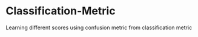 # Classification-Metric
Learning different scores using confusion metric from classification metric
